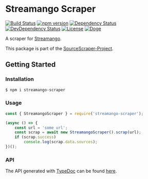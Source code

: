 # Streamango Scraper

[![Build Status](https://travis-ci.org/OpenByteDev/SourceScraper.svg?branch=master)](https://travis-ci.org/OpenByteDev/SourceScraper)
[![npm version](https://badge.fury.io/js/streamango-scraper.svg)](https://www.npmjs.com/package/streamango-scraper)
[![Dependency Status](https://david-dm.org/OpenByteDev/SourceScraper/status.svg?path=packages%2Fstreamango-scraper)](https://david-dm.org/OpenByteDev/SourceScraper?path=packages%2Fstreamango-scraper)
[![DevDependency Status](https://david-dm.org/OpenByteDev/SourceScraper/dev-status.svg?path=packages%2Fstreamango-scraper)](https://david-dm.org/OpenByteDev/SourceScraper?path=packages%2Fstreamango-scraper&type=dev)
[![License](https://img.shields.io/github/license/mashape/apistatus.svg)](https://opensource.org/licenses/MIT)
[![Doge](https://img.shields.io/badge/doge-wow-yellow.svg)]()

A scraper for [Streamango](https://streamango.com/).

This package is part of the [SourceScraper-Project](https://github.com/OpenByteDev/SourceScraper).


## Getting Started
### Installation
```bash
$ npm i streamango-scraper
```


### Usage

```js
const { StreamangoScraper } = require('streamango-scraper');

(async () => {
    const url = 'some url';
    const scrap = await new StreamangoScraper().scrap(url);
    if (scrap.success)
        console.log(scrap.data.sources);
})();
```


### API
The API generated with [TypeDoc](http://typedoc.org/) can be found [here](https://openbytedev.github.io/SourceScraper/packages/streamango-scraper/docs/).
